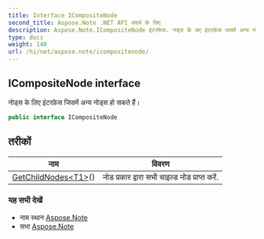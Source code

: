 ```yaml
---
title: Interface ICompositeNode
second_title: Aspose.Note .NET API संदर्भ के लिए
description: Aspose.Note.ICompositeNode इंटरफेस. नड्स के लए इंटरफ़ेस जसमें अन्य नड्स ह सकते हैं
type: docs
weight: 140
url: /hi/net/aspose.note/icompositenode/
---
```

## ICompositeNode interface

नोड्स के लिए इंटरफ़ेस जिसमें अन्य नोड्स हो सकते हैं।

```csharp
public interface ICompositeNode
```

## तरीकों

| नाम | विवरण |
| --- | --- |
| [GetChildNodes&lt;T1&gt;](../../aspose.note/icompositenode/getchildnodes/#getchildnodes_1)() | नोड प्रकार द्वारा सभी चाइल्ड नोड प्राप्त करें. |

### यह सभी देखें

* नाम स्थान [Aspose.Note](../../aspose.note/)
* सभा [Aspose.Note](../../)


